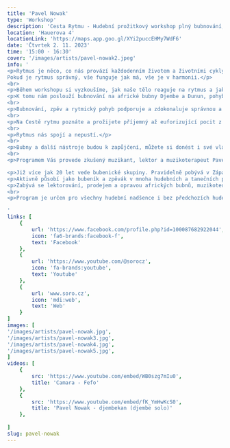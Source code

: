 ```yaml
---
title: 'Pavel Nowak'
type: 'Workshop'
description: 'Cesta Rytmu - Hudební prožitkový workshop plný bubnování, zpěvu a rytmických pohybů.'
location: 'Hauerova 4'
locationLink: 'https://maps.app.goo.gl/XYi2puccEHMy7WdF6'
date: 'Čtvrtek 2. 11. 2023'
time: '15:00 - 16:30'
cover: '/images/artists/pavel-nowak2.jpeg'
info: '
<p>Rytmus je něco, co nás provází každodenním životem a životními cykly. Střídání dne a noci, ročních období i naše tělo a orgány fungují v tzv. biorytmech.
Pokud je rytmus správný, vše funguje jak má, vše je v harmonii.</p>
<br>
<p>Během workshopu si vyzkoušíme, jak naše tělo reaguje na rytmus a jakým způsobem ho můžeme naším tělem vyjadřovat.</p>
<p>K tomu nám poslouží bubnování na africké bubny Djembe a Dunun, pohybová technika Bodypercussion (hra na tělo, pohyb v rytmu) a náš hlas (vokalizace rytmů).</p>
<br>
<p>Bubnování, zpěv a rytmický pohyb podporuje a zdokonaluje správnou a vědomou koordinaci těla i zároveň relaxuje a očišťuje mysl.</p>
<br>
<p>Na Cestě rytmu poznáte a prožijete příjemný až euforizující pocit z hudby, zastavení myšlenek a sdílení okamžiku tady a tedˇ.</p>
<br>
<p>Rytmus nás spojí a nepustí.</p>
<br>
<p>Bubny a další nástroje budou k zapůjčení, můžete si donést i své vlastní.</p>
<br>
<p>Programem Vás provede zkušený muzikant, lektor a muzikoterapeut Pavel Nowak.</p>

<p>Již více jak 20 let vede bubenické skupiny. Pravidelně pobývá v Západní Africe, kde studuje hru na tradiční lidové hudební nástroje a zpěv a dokumentuje místní tradice.</p>
<p>Aktivně působí jako bubeník a zpěvák v mnoha hudebních a tanečních projektech v ČR i zahraničí, muzikoterapeut a jako pedagog na Janáčkově konzervatoři v Ostravě. </p>
<p>Zabývá se lektorování, prodejem a opravou afrických bubnů, muzikoterapií, zážitkovou pedagogikou pro děti i dospělé a hraním k výuce tance. </p>
<br>
<p>Program je určen pro všechny hudební nadšence i bez předchozích hudebních zkušeností.</p>

'
links: [
    {
        url: 'https://www.facebook.com/profile.php?id=100087682922044',
        icon: 'fa6-brands:facebook-f',
        text: 'Facebook'
    },
    {
        url: 'https://www.youtube.com/@sorocz',
        icon: 'fa-brands:youtube',
        text: 'Youtube'
    },
    {
        url: 'www.soro.cz',
        icon: 'mdi:web',
        text: 'Web'
    }
]
images: [
'/images/artists/pavel-nowak.jpg',
'/images/artists/pavel-nowak3.jpg',
'/images/artists/pavel-nowak4.jpg',
'/images/artists/pavel-nowak5.jpg',
]
videos: [
    {
        src: 'https://www.youtube.com/embed/WB0szg7mIu0',
        title: 'Camara - Fefo'
    },
    {
        src: 'https://www.youtube.com/embed/fK_YmHwKcS0',
        title: 'Pavel Nowak - djembekan (djembe solo)'
    },
    
]
slug: pavel-nowak
---
```



